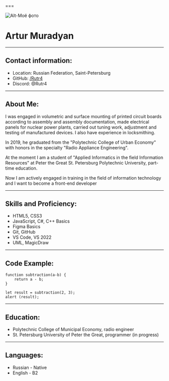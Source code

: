 ===

![Alt-Моё фото](https://sun9-52.userapi.com/impg/kTyI8xLU0eM3WEDa0EtWWKRUUnnkChYSTNPZ3A/KWqXJ_LMLF4.jpg?size=400x400&quality=95&sign=38b4dce755ff2f3331842215d5fefb69&type=album "Avatarka")

# Artur Muradyan

---

## Contact information:

- Location: Russian Federation, Saint-Petersburg
- GitHub: [/Rutr4](https://github.com/Rutr4 "GitHub address")
- Discord: @Rutr4

---

## About Me:

I was engaged in volumetric and surface mounting of printed circuit boards according to assembly and assembly documentation, made electrical panels for nuclear power plants, carried out tuning work,
adjustment and testing of manufactured devices.
I also have experience in locksmithing.

In 2019, he graduated from the "Polytechnic College of Urban Economy" with honors in the specialty
"Radio Appliance Engineering".

At the moment I am a student of "Applied Informatics in the field
Information Resources" at Peter the Great St. Petersburg Polytechnic University,
part-time education.

Now I am actively engaged in training in the field of information technology and I want to become a front-end developer

---

## Skills and Proficiency:

- HTML5, CSS3
- JavaScript, C#, C++ Basics
- Figma Basics
- Git, GitHub
- VS Code, VS 2022
- UML, MagicDraw

---

## Code Example:

```
function subtraction(a-b) {
    return a - b;
}

let result = subtraction(2, 3);
alert (result);
```

---

## Education:

- Polytechnic College of Municipal Economy, radio engineer
- St. Petersburg University of Peter the Great, programmer (in progress)

---

## Languages:

- Russian - Native
- English - B2
